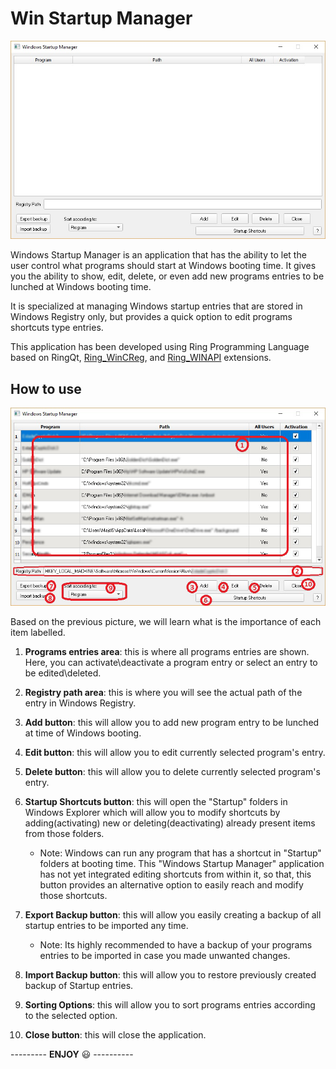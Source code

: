 # Win Startup Manager

![WinStartupManager](imgs/WinStartupManager.jpg)

Windows Startup Manager is an application that has the ability to let the user control what programs should start at Windows booting time. It gives you the ability to show, edit, delete, or even add new programs entries to be lunched at Windows booting time.

It is specialized at managing Windows startup entries that are stored in Windows Registry only, but provides a quick option to edit programs shortcuts type entries.

This application has been developed using Ring Programming Language based on RingQt, [Ring_WinCReg](http://ring-wincreg.sf.net/), and [Ring_WINAPI](http://github.com/majdisobain/ring-winapi) extensions.

## How to use

![UsageImage](imgs/UsageImg.jpg)

Based on the previous picture, we will learn what is the importance of each item labelled.

1. **Programs entries area**: this is where all programs entries are shown. Here, you can activate\deactivate a program entry or select an entry to be edited\deleted.

2. **Registry path area**: this is where you will see the actual path of the entry in Windows Registry.

3. **Add button**: this will allow you to add new program entry to be lunched at time of Windows booting.

4. **Edit button**: this will allow you to edit currently selected program's entry.

5. **Delete button**: this will allow you to delete currently selected program's entry.

6. **Startup Shortcuts button**: this will open the "Startup" folders in Windows Explorer which will allow you to modify shortcuts by adding(activating) new or deleting(deactivating) already present items from those folders.

	* Note: Windows can run any program that has a shortcut in "Startup" folders at booting time. This "Windows Startup Manager" application has not yet integrated editing shortcuts from within it, so that, this button provides an alternative option to easily reach and modify those shortcuts.

7. **Export Backup button**: this will allow you easily creating a backup of all startup entries to be imported any time.

	* Note: Its highly recommended to have a backup of your programs entries to be imported in case you made unwanted changes.

8. **Import Backup button**: this will allow you to restore previously created backup of Startup entries.

9. **Sorting Options**: this will allow you to sort programs entries according to the selected option.

10. **Close button**: this will close the application.

--------- **ENJOY** :smiley: ----------